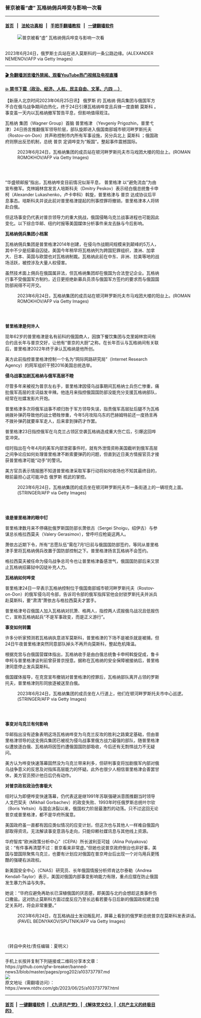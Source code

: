 ### 普京被看“虚” 瓦格纳佣兵哗变与影响一次看
------------------------

#### [首页](https://github.com/gfw-breaker/banned-news3/blob/master/README.md) &nbsp;&nbsp;|&nbsp;&nbsp; [法轮功真相](https://github.com/begood0513/basic/blob/master/README.md)  &nbsp;&nbsp;|&nbsp;&nbsp; [手把手翻墙教程](https://github.com/gfw-breaker/guides/wiki)  &nbsp;&nbsp;|&nbsp;&nbsp; [一键翻墙软件](https://github.com/gfw-breaker/nogfw/blob/master/README.md)  



<div><div class="featured_image">
 <figure>
  <img alt="普京被看“虚” 瓦格纳佣兵哗变与影响一次看" src="https://i.ntdtv.com/assets/uploads/2023/06/id103737833-GettyImages-1259018396-800x450.jpg"/>
 </figure><br/>
 <span class="caption">
  2023年6月24日，俄罗斯士兵站在进入莫斯科的一条公路边缘。(ALEXANDER NEMENOV/AFP via Getty Images)
 </span>
</div>
</div><hr/>

#### [ 🎬  免翻墙浏览墙外禁闻、观看YouTube热门视频及电视直播](https://github.com/gfw-breaker/HelloWorld)

#### [ 💥  禁书下载（政治、经济、人权、民主自由、文革、六四 ...）](https://github.com/gfw-breaker/books/blob/master/README.md)

<div><div class="post_content" itemprop="articleBody">
 <p>
  【新唐人北京时间2023年06月25日讯】
  <ok href="https://www.ntdtv.com/gb/俄罗斯.htm">
   俄罗斯
  </ok>
  的
  <ok href="https://www.ntdtv.com/gb/瓦格纳.htm">
   瓦格纳
  </ok>
  佣兵集团与俄国军方不合在俄乌战争期间白热化，终于24日引爆瓦格纳哗变且兵锋一度直朝
  <ok href="https://www.ntdtv.com/gb/莫斯科.htm">
   莫斯科
  </ok>
  。事变虽一天内以瓦格纳撤军暂告平息，但影响值得观注。
 </p>
 <p>
  <ok href="https://www.ntdtv.com/gb/瓦格纳.htm">
   瓦格纳
  </ok>
  集团（Wagner Group）首脑
  <ok href="https://www.ntdtv.com/gb/普里格津.htm">
   普里格津
  </ok>
  （Yevgeniy Prigozhin，普里弋津）24日扬言推翻俄军领导阶层，部队旋即进入俄国南部城市顿河畔罗斯托夫（Rostov-on-Don）并声称控制市内所有军事设施，另分兵北上
  <ok href="https://www.ntdtv.com/gb/莫斯科.htm">
   莫斯科
  </ok>
  ；俄国政府则祭出反恐机制，总统
  <ok href="https://www.ntdtv.com/gb/普京.htm">
   普京
  </ok>
  定调哗变为“叛国”。整起事件震撼国际。
 </p>
 <figure class="wp-caption alignnone" id="attachment_103737837" style="width: 600px">
  <img alt="" class="size-medium wp-image-103737837" src="https://i.ntdtv.com/assets/uploads/2023/06/id103737837-GettyImages-1259010386-600x400.jpg">
   <br/><figcaption class="wp-caption-text">
    2023年6月24日，瓦格纳集团的成员站在顿河畔罗斯托夫市马戏团大楼的阳台上。(ROMAN ROMOKHOV/AFP via Getty Images)
   </figcaption><br/>
  </img>
 </figure><br/>
 <p>
  “华盛顿邮报”指出，瓦格纳哗变目前情况似渐平息，
  <ok href="https://www.ntdtv.com/gb/普里格津.htm">
   普里格津
  </ok>
  以“避免流血”为由宣布撤军。克林姆林宫发言人培斯科夫（Dmitry Peskov）表示经白俄总统鲁卡申柯（Alexander Lukashenko，卢卡申科）斡旋，普里格津与
  <ok href="https://www.ntdtv.com/gb/普京.htm">
   普京
  </ok>
  达成协议后平息事态。培斯科夫并说此前对普里格津提起的刑事控罪将撤销，普里格津本人将转赴白俄。
 </p>
 <p>
  但这场事变仍代表对普京领导力的重大挑战，俄国侵略乌克兰战事进程也可能因此变化。以下综合华邮、纽约时报等美国媒体分析事件来龙去脉与今后影响。
 </p>
 <p>
  <strong>
   瓦格纳佣兵集团小档案
  </strong>
 </p>
 <p>
  瓦格纳佣兵集团是普里格津2014年创建，在侵乌作战期间规模来到颠峰的5万人，其中不少是招募自囚徒。美国今年稍早将瓦格纳列为跨国犯罪组织，澳洲、加拿大、日本、英国与欧盟也对瓦格纳制裁。瓦格纳此前在中东、非洲、拉美等地的战场活跃，被控涉及大量人权侵害。
 </p>
 <p>
  虽然技术面上佣兵在俄国属非法，但瓦格纳集团却在俄国为合法登记企业。瓦格纳行事不受俄国军方制约，近日更拒绝新募兵员须与俄国军方签约的要求而与俄国国防部闹得不可开交。
 </p>
 <figure class="wp-caption alignnone" id="attachment_103737837" style="width: 600px">
  <img alt="" class="size-medium wp-image-103737837" src="https://i.ntdtv.com/assets/uploads/2023/06/id103737837-GettyImages-1259010386-600x400.jpg">
   <br/><figcaption class="wp-caption-text">
    2023年6月24日，瓦格纳集团的成员站在顿河畔罗斯托夫市马戏团大楼的阳台上。(ROMAN ROMOKHOV/AFP via Getty Images)
   </figcaption><br/>
  </img>
 </figure><br/>
 <p>
  <strong>
   普里格津是何许人
  </strong>
 </p>
 <p>
  现年62岁的普里格津是名有前科的俄国商人，因旗下餐饮集团与克里姆林宫间有合约且长年与普京交好，让他有“普京的大厨”之称。在长年否认与瓦格纳间有关联后，普里格津2022年终于承认瓦格纳是他所创。
 </p>
 <p>
  美方此前指控普里格津控制一个名为“网际网路研究局”（Internet Research Agency）的网军组织干预2016美国总统选举。
 </p>
 <p>
  <strong>
   侵乌战事加剧瓦格纳与俄军高层不睦
  </strong>
 </p>
 <p>
  尽管多年来被视为普京左右手，普里格津因侵乌战事期间瓦格纳士兵伤亡惨重，痛批俄军高层的言词益发辛辣。他连月来指控俄国国防部没能充分支援瓦格纳部队，经常在社媒发影片开炮。
 </p>
 <p>
  普里格津多次将俄军战事不顺归咎于军方领导失误，指责俄军高层扯后腿不为瓦格纳拨补弹药导致他的战士牺牲惨重，今年5月攻陷乌东的巴赫姆特前还一度扬言再不拨补弹药就要率军走人，后来拿到弹药才作罢。
 </p>
 <p>
  普里格津23日指控俄军在乌克兰占领区空袭瓦格纳造成重大伤亡后，引爆这回哗变冲突。
 </p>
 <p>
  纽时指出在今年4月的美军内部泄密事件时，就有外泄情资称美国截听到俄军高层之间争论应如何处理普里格津不断索要弹药的问题，但直到近日美方情报官员才接获普里格津可能“动手”的警讯。
 </p>
 <p>
  美方官员表示情报圈不知道普里格津采取军事行动将如何收场也不知其最终目的，眼前最担心这可能冲击
  <ok href="https://www.ntdtv.com/gb/俄罗斯.htm">
   俄罗斯
  </ok>
  核武的掌控。
 </p>
 <figure class="wp-caption alignnone" id="attachment_103737840" style="width: 600px">
  <img alt="" class="size-medium wp-image-103737840" src="https://i.ntdtv.com/assets/uploads/2023/06/id103737840-GettyImages-1259004809-600x400.jpg"/>
  <br/><figcaption class="wp-caption-text">
   2023年6月24日，瓦格纳集团的成员坐在顿河畔罗斯托夫市一条街道上的一辆坦克上面。(STRINGER/AFP via Getty Images)
  </figcaption><br/>
 </figure><br/>
 <p>
  <strong>
   谁是普里格津的眼中钉
  </strong>
 </p>
 <p>
  普里格津数月来不停痛批俄罗斯国防部长萧依古（Sergei Shoigu，绍伊古）与参谋总长格拉西莫夫（Valery Gerasimov），曾呼吁应枪毙这两人。
 </p>
 <p>
  萧依古近期下令，所有“志愿队伍”需在7月1日前与俄国国防部签约，等同从普里格津手里将瓦格纳佣兵改置于国防部控制之下。普里格津扬言瓦格纳不会签约。
 </p>
 <p>
  格拉西莫夫被任命为侵乌战争总司令也让普里格津备感泄气，俄国国防部后来又禁止瓦格纳招募狱中囚徒补充人力。
 </p>
 <p>
  <strong>
   瓦格纳如何哗变
  </strong>
 </p>
 <p>
  普里格津24日一早表示瓦格纳控制位于俄国南部城市顿河畔罗斯托夫（Rostov-on-Don）的俄军侵乌司令部，告诉司令部的俄军指挥官他会封锁罗斯托夫并派兵赴莫斯科，要“肃清”萧依古与格拉西莫夫才罢手。
 </p>
 <p>
  普里格津号召俄国人加入瓦格纳对抗萧、格两人，指控两人谎报俄乌战况且低报伤亡，宣称瓦格纳起兵“不是军事政变，而是正义游行”。
 </p>
 <p>
  <strong>
   事变如何转圜
  </strong>
 </p>
 <p>
  许多分析家预测若瓦格纳执意进军莫斯科，普里格津的下场不是被杀就是被捕，但24日午夜普里格津突然同意部队掉头不再开向莫斯科，整起危机降温。
 </p>
 <p>
  根据克宫与白俄国营媒体指出，瓦格纳收手是由白俄总统鲁卡申柯斡旋促成，鲁卡申柯与普里格津谈判前曾获普京授意。据称在瓦格纳的安全保障被接纳后，普里格津同意停止发兵莫斯科。
 </p>
 <p>
  俄国媒体报导，在克宫宣布撤销对普里格津的控罪后，瓦格纳部队离开占领的罗斯托夫，普里格津则形同放逐被送至白俄。
 </p>
 <figure class="wp-caption alignnone" id="attachment_103737842" style="width: 600px">
  <img alt="" class="size-medium wp-image-103737842" src="https://i.ntdtv.com/assets/uploads/2023/06/id103737842-GettyImages-1259003789-600x400.jpg"/>
  <br/><figcaption class="wp-caption-text">
   2023年6月24日，瓦格纳集团的成员坐在人行道上，他们在顿河畔罗斯托夫市中心巡逻。(STRINGER/AFP via Getty Images)
  </figcaption><br/>
 </figure><br/>
 <p>
  <strong>
   事变对乌克兰有何影响
  </strong>
 </p>
 <p>
  华邮指出没有迹象表明这场瓦格纳哗变为乌克兰反攻的胜利之路奠定基础，但由普里格津领导的这支佣兵集团已被视为侵乌战事里俄方战力最强的部队，随普里格津似遭放逐白俄、瓦格纳将因签约遭俄国国防部吸收，今后还有无剽悍战力不无疑问。
 </p>
 <p>
  美方认为哗变快速落幕固然没为乌克兰带来利多，但研判事变将加剧俄军内部对俄乌战争意义的反思及对指挥高层能力的怀疑。此外也很少人相信普里格津会善罢甘休，美方官员预计他日后仍有动作。
 </p>
 <p>
  <strong>
   对普京政权政治伤害极大
  </strong>
 </p>
 <p>
  纽时认为即便哗变快速落幕，仍代表这是继1991年苏联强硬派意图推翻当时领导人戈巴契夫（Mikhail Gorbachev）的政变失败、1993年时任俄罗斯总统叶尔钦（Boris Yeltsin）与国会决裂以来，俄国权力阶层最激烈的动荡。只不过这回无论普京或普里格津，都不是华府所属意。
 </p>
 <p>
  美国政府虽一直都有因应类似情况的应变计划，但这次也与其他人一样难自俄国内部取得资讯，无法解读事变意涵与走向，只能仰赖社媒讯息与其他线上资源。
 </p>
 <p>
  华府智库“欧洲政策分析中心”（CEPA）所长波利亚可娃（Alina Polyakova）说：“有件事再清楚不过：普京看来非常虚。”但她也说普京政府倒台也非好事，美国与盟国除聚焦乌克兰，也要有计划应对俄国在普京垮台后出现一个对乌用兵更残酷的强硬右派政权。
 </p>
 <p>
  新美国安全中心（CNAS）研究员、长年俄国情报分析师肯达尔泰勒（Andrea Kendall-Taylor）表示，美国对俄国内部事变影响能力有限，重点应摆在防止俄国发生暴力外溢与失序。
 </p>
 <p>
  她说：“华府应避免再助长已深植俄国的厌恶感，即美国与北约会想趁这类事件伤口撒盐。这对防止莫斯科方面过度反应乃至长远看若要与日后新的俄国政权建立稳定关系时，将会非常重要。”
 </p>
 <figure class="wp-caption alignnone" id="attachment_103737804" style="width: 600px">
  <img alt="" class="size-medium wp-image-103737804" src="https://i.ntdtv.com/assets/uploads/2023/06/id103737804-GettyImages-1258997574-600x407.jpg"/>
  <br/><figcaption class="wp-caption-text">
   2023年6月24日，在瓦格纳战士发动叛乱时，屏幕上看到的俄罗斯总统普京在莫斯科发表讲话。(PAVEL BEDNYAKOV/SPUTNIK/AFP via Getty Images)
  </figcaption><br/>
 </figure><br/>
 <p>
  （转自中央社/责任编辑：夏明义）
 </p>
 <div class="single_ad">
 </div>
</div>
</div>
<hr/>
手机上长按并复制下列链接或二维码分享本文章：<br/>
https://github.com/gfw-breaker/banned-news3/blob/master/pages/prog202/a103737797.md <br/>
<a href='https://github.com/gfw-breaker/banned-news3/blob/master/pages/prog202/a103737797.md'><img src='https://github.com/gfw-breaker/banned-news3/blob/master/pages/prog202/a103737797.md.png'/></a> <br/>
原文地址（需翻墙访问）：https://www.ntdtv.com/gb/2023/06/25/a103737797.html


------------------------
#### [首页](https://github.com/gfw-breaker/banned-news3/blob/master/README.md) &nbsp;|&nbsp; [一键翻墙软件](https://github.com/gfw-breaker/nogfw/blob/master/README.md) &nbsp;| [《九评共产党》](https://github.com/gfw-breaker/9ping.md/blob/master/README.md#九评之一评共产党是什么) | [《解体党文化》](https://github.com/gfw-breaker/jtdwh.md/blob/master/README.md) | [《共产主义的终极目的》](https://github.com/gfw-breaker/gczydzjmd.md/blob/master/README.md)


<img src='http://gfw-breaker.win/banned-news3/pages/prog202/a103737797.md' width='0px' height='0px'/>